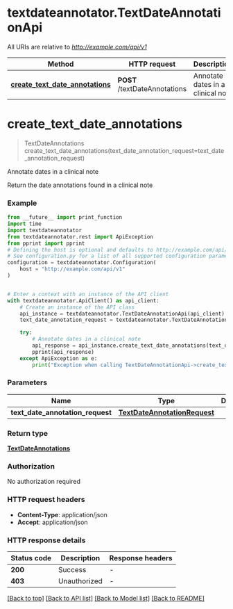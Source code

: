 # textdateannotator.TextDateAnnotationApi

All URIs are relative to *http://example.com/api/v1*

Method | HTTP request | Description
------------- | ------------- | -------------
[**create_text_date_annotations**](TextDateAnnotationApi.md#create_text_date_annotations) | **POST** /textDateAnnotations | Annotate dates in a clinical note


# **create_text_date_annotations**
> TextDateAnnotations create_text_date_annotations(text_date_annotation_request=text_date_annotation_request)

Annotate dates in a clinical note

Return the date annotations found in a clinical note

### Example

```python
from __future__ import print_function
import time
import textdateannotator
from textdateannotator.rest import ApiException
from pprint import pprint
# Defining the host is optional and defaults to http://example.com/api/v1
# See configuration.py for a list of all supported configuration parameters.
configuration = textdateannotator.Configuration(
    host = "http://example.com/api/v1"
)


# Enter a context with an instance of the API client
with textdateannotator.ApiClient() as api_client:
    # Create an instance of the API class
    api_instance = textdateannotator.TextDateAnnotationApi(api_client)
    text_date_annotation_request = textdateannotator.TextDateAnnotationRequest() # TextDateAnnotationRequest |  (optional)

    try:
        # Annotate dates in a clinical note
        api_response = api_instance.create_text_date_annotations(text_date_annotation_request=text_date_annotation_request)
        pprint(api_response)
    except ApiException as e:
        print("Exception when calling TextDateAnnotationApi->create_text_date_annotations: %s\n" % e)
```

### Parameters

Name | Type | Description  | Notes
------------- | ------------- | ------------- | -------------
 **text_date_annotation_request** | [**TextDateAnnotationRequest**](TextDateAnnotationRequest.md)|  | [optional] 

### Return type

[**TextDateAnnotations**](TextDateAnnotations.md)

### Authorization

No authorization required

### HTTP request headers

 - **Content-Type**: application/json
 - **Accept**: application/json

### HTTP response details
| Status code | Description | Response headers |
|-------------|-------------|------------------|
**200** | Success |  -  |
**403** | Unauthorized |  -  |

[[Back to top]](#) [[Back to API list]](../README.md#documentation-for-api-endpoints) [[Back to Model list]](../README.md#documentation-for-models) [[Back to README]](../README.md)

